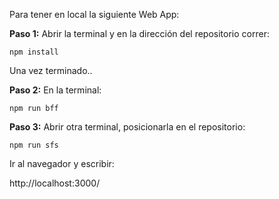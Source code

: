 Para tener en local la siguiente Web App:

<strong>Paso 1:</strong> Abrir la terminal y en la dirección del repositorio correr:

```npm install```

Una vez terminado..

<strong>Paso 2:</strong> En la terminal:

```npm run bff```

<strong>Paso 3:</strong> Abrir otra terminal, posicionarla en el repositorio:

```npm run sfs```

Ir al navegador y escribir:

http://localhost:3000/
